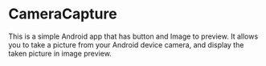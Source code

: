 CameraCapture
=============

This is a simple Android app that has button and Image to preview. 
It allows you to take a picture from your Android device camera, and display the taken picture in image preview.
